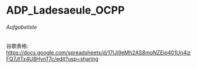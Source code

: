 # ADP_Ladesaeule_OCPP



###### Aufgabeliste

谷歌表格: https://docs.google.com/spreadsheets/d/17lJi9eMh2AS8moNZEip401Un4izFQ7JtTx4U8HynT7c/edit?usp=sharing
